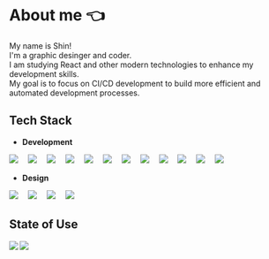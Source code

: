 # About me 👈
My name is Shin!<br>
I'm a graphic desinger and coder.<br>
I am studying React and other modern technologies to enhance my development skills. <br>
My goal is to focus on CI/CD development to build more efficient and automated development processes.

## Tech Stack
- **Development**<br>

![](https://skillicons.dev/icons?i=html)　 ![](https://skillicons.dev/icons?i=css)　 ![](https://skillicons.dev/icons?i=js)　 ![](https://skillicons.dev/icons?i=ts)　 ![](https://skillicons.dev/icons?i=php)　 ![](https://skillicons.dev/icons?i=threejs)　 ![](https://skillicons.dev/icons?i=sass)　 ![](https://skillicons.dev/icons?i=tailwind)　 ![](https://skillicons.dev/icons?i=wordpress)　 ![](https://skillicons.dev/icons?i=nextjs)　 ![](https://skillicons.dev/icons?i=astro)　 ![](https://skillicons.dev/icons?i=vite)

- **Design**<br>

![](https://skillicons.dev/icons?i=figma)　 ![](https://skillicons.dev/icons?i=ps)　 ![](https://skillicons.dev/icons?i=ai)　 ![](https://skillicons.dev/icons?i=xd)

## State of Use
<a href="https://github.com/anuraghazra/github-readme-stats">
  <img align="left" src="https://github-readme-stats.vercel.app/api?username=shin-coder&count_private=true&theme=github_dark" />
</a>
<a href="https://github.com/anuraghazra/github-readme-stats">
  <img align="left" src="https://github-readme-stats.vercel.app/api/top-langs/?username=shin-coder&layout=compact&theme=github_dark" />
</a>




<!--
**shin-coder/shin-coder** is a ✨ _special_ ✨ repository because its `README.md` (this file) appears on your GitHub profile.

Here are some ideas to get you started:

- 🔭 I’m currently working on ...
- 🌱 I’m currently learning ...
- 👯 I’m looking to collaborate on ...
- 🤔 I’m looking for help with ...
- 💬 Ask me about ...
- 📫 How to reach me: ...
- 😄 Pronouns: ...
- ⚡ Fun fact: ...
-->
